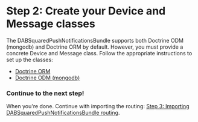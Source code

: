 Step 2: Create your Device and Message classes
==============================================

The DABSquaredPushNotificationsBundle supports both Doctrine ODM (mongodb) and Doctrine ORM by
default. However, you must provide a concrete Device and Message class. Follow
the appropriate instructions to set up the classes:

- [Doctrine ORM](2a-mapping_orm.md)
- [Doctrine ODM (mongodb)](2b-mapping_mongodb.md)

### Continue to the next step!
When you're done. Continue with importing the routing:
[Step 3: Importing DABSquaredPushNotificationsBundle routing](3-importing_dabpushnotificationsbundle_routing.md).
